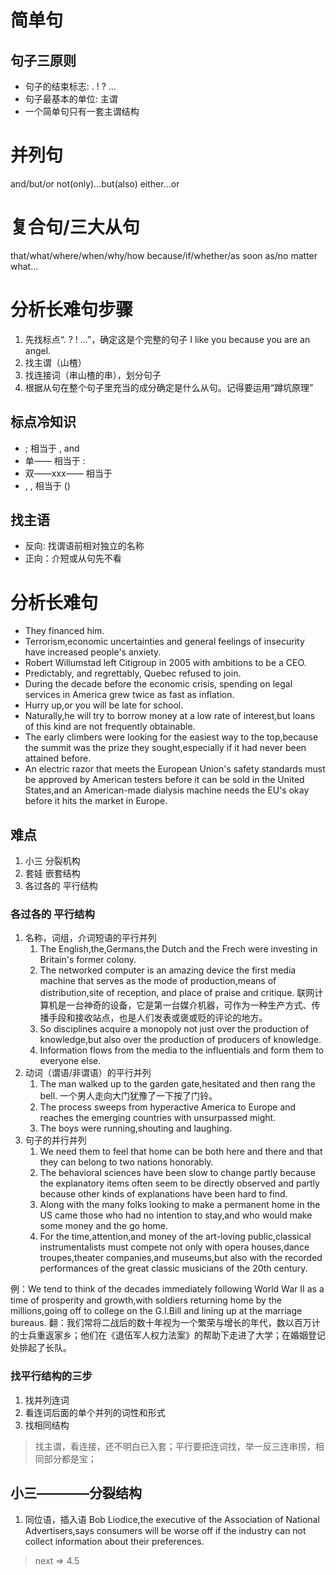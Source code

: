 # 简单句
## 句子三原则
* 句子的结束标志: . ! ? ... 
* 句子最基本的单位: 主谓
* 一个简单句只有一套主谓结构
# 并列句
and/but/or
not(only)...but(also)
either...or
# 复合句/三大从句
that/what/where/when/why/how
because/if/whether/as soon as/no matter what...
# 分析长难句步骤
1. 先找标点“. ? ! ...”，确定这是个完整的句子 I like you because you are an angel.
1. 找主谓（山楂）
1. 找连接词（串山楂的串），划分句子
1. 根据从句在整个句子里充当的成分确定是什么从句。记得要运用“蹲坑原理”

## 标点冷知识
*  ; 相当于 , and
* 单—— 相当于 :
* 双——xxx—— 相当于
*  , , 相当于 ()

## 找主语
* 反向: 找谓语前相对独立的名称
* 正向：介短或从句先不看

# 分析长难句
* They financed him.
* Terrorism,economic uncertainties and general feelings of insecurity have increased people's anxiety.
* Robert Willumstad left Citigroup in 2005 with ambitions to be a CEO.
* Predictably, and regrettably, Quebec refused to join.
* During the decade before the economic crisis, spending on legal services in America grew twice as fast as inflation.
* Hurry up,or you will be late for school.
* Naturally,he will try to borrow money at a low rate of interest,but loans of this kind are not frequently obtainable.
* The early climbers were looking for the easiest way to the top,because the summit was the prize they sought,especially if it had never been attained before.
* An electric razor that meets the European Union's safety standards must be approved by American testers before it can be sold in the United States,and an American-made dialysis machine needs the EU's okay before it hits the market in Europe.

## 难点
1. 小三 分裂机构
1. 套娃 嵌套结构
1. 各过各的 平行结构
### 各过各的 平行结构
1. 名称，词组，介词短语的平行并列
   1. The English,the,Germans,the Dutch and the Frech were investing in Britain's former colony.
   1. The networked computer is an amazing device the first media machine that serves as the mode of production,means of distribution,site of reception, and place of praise and critique.
      联网计算机是一台神奇的设备，它是第一台媒介机器，可作为一种生产方式、传播手段和接收站点，也是人们发表或褒或贬的评论的地方。
   1. So disciplines acquire a monopoly not just over the production of knowledge,but also over the production of producers of knowledge.
   1. Information flows from the media to the influentials and form them to everyone else.
1. 动词（谓语/非谓语）的平行并列
   1. The man walked up to the garden gate,hesitated and then rang the bell.
      一个男人走向大门犹豫了一下按了门铃。
   1. The process sweeps from hyperactive America to Europe and reaches the emerging countries with unsurpassed might.
   1. The boys were running,shouting and laughing.
1. 句子的并行并列
   1. We need them to feel that home can be both here and there and that they can belong to two nations honorably.
   1. The behavioral sciences have been slow to change partly because the explanatory items often seem to be directly observed and partly because other kinds of explanations have been hard to find.
   1. Along with the many folks looking to make a permanent home in the US came those who had no intention to stay,and who would make some money and the go home.
   1. For the time,attention,and money of the art-loving public,classical instrumentalists must compete not only with opera houses,dance troupes,theater companies,and museums,but also with the recorded performances of the great classic musicians of the 20th century.

例：We tend to think of the decades immediately following World War Ⅱ as a time of prosperity and growth,with soldiers returning home by the millions,going off to college on the G.I.Bill and lining up at the marriage bureaus. 
翻：我们常将二战后的数十年视为一个繁荣与增长的年代，数以百万计的士兵重返家乡；他们在《退伍军人权力法案》的帮助下走进了大学；在婚姻登记处排起了长队。
### 找平行结构的三步
1. 找并列连词
1. 看连词后面的单个并列的词性和形式
1. 找相同结构
> 找主谓，看连接，还不明白已入套；平行要把连词找，举一反三连串捞，相同部分都是宝；
## 小三————分裂结构
1. 同位语，插入语
   Bob Liodice,the executive of the Association of National Advertisers,says consumers will be worse off if the industry can not collect information about their preferences.
> next => 4.5